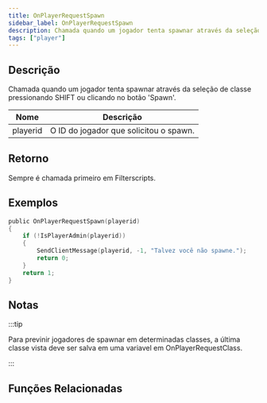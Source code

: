 ```yaml
---
title: OnPlayerRequestSpawn
sidebar_label: OnPlayerRequestSpawn
description: Chamada quando um jogador tenta spawnar através da seleção de classe pressionando SHIFT ou clicando no botão 'Spawn'.
tags: ["player"]
---
```


## Descrição

Chamada quando um jogador tenta spawnar através da seleção de classe pressionando SHIFT ou clicando no botão 'Spawn'.

| Nome     | Descrição                              |
| -------- | -------------------------------------- |
| playerid | O ID do jogador que solicitou o spawn. |

## Retorno

Sempre é chamada primeiro em Filterscripts.

## Exemplos

```c
public OnPlayerRequestSpawn(playerid)
{
    if (!IsPlayerAdmin(playerid))
    {
        SendClientMessage(playerid, -1, "Talvez você não spawne.");
        return 0;
    }
    return 1;
}
```

## Notas

<TipNPCCallbacksPT />

:::tip

Para previnir jogadores de spawnar em determinadas classes, a última classe vista deve ser salva em uma variavel em OnPlayerRequestClass.

:::

## Funções Relacionadas
